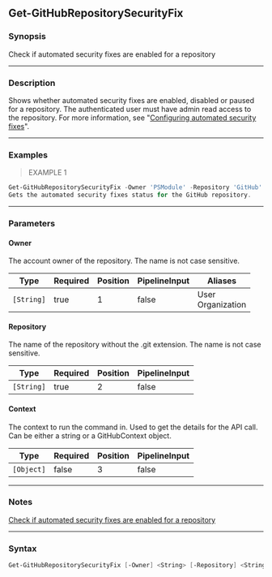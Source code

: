 Get-GitHubRepositorySecurityFix
-------------------------------

### Synopsis
Check if automated security fixes are enabled for a repository

---

### Description

Shows whether automated security fixes are enabled, disabled or paused for a repository.
The authenticated user must have admin read access to the repository. For more information, see
"[Configuring automated security fixes](https://docs.github.com/articles/configuring-automated-security-fixes)".

---

### Examples
> EXAMPLE 1

```PowerShell
Get-GitHubRepositorySecurityFix -Owner 'PSModule' -Repository 'GitHub'
Gets the automated security fixes status for the GitHub repository.
```

---

### Parameters
#### **Owner**
The account owner of the repository. The name is not case sensitive.

|Type      |Required|Position|PipelineInput|Aliases              |
|----------|--------|--------|-------------|---------------------|
|`[String]`|true    |1       |false        |User<br/>Organization|

#### **Repository**
The name of the repository without the .git extension. The name is not case sensitive.

|Type      |Required|Position|PipelineInput|
|----------|--------|--------|-------------|
|`[String]`|true    |2       |false        |

#### **Context**
The context to run the command in. Used to get the details for the API call.
Can be either a string or a GitHubContext object.

|Type      |Required|Position|PipelineInput|
|----------|--------|--------|-------------|
|`[Object]`|false   |3       |false        |

---

### Notes
[Check if automated security fixes are enabled for a repository](https://docs.github.com/rest/repos/repos#check-if-automated-security-fixes-are-enabled-for-a-repository)

---

### Syntax
```PowerShell
Get-GitHubRepositorySecurityFix [-Owner] <String> [-Repository] <String> [[-Context] <Object>] [<CommonParameters>]
```
